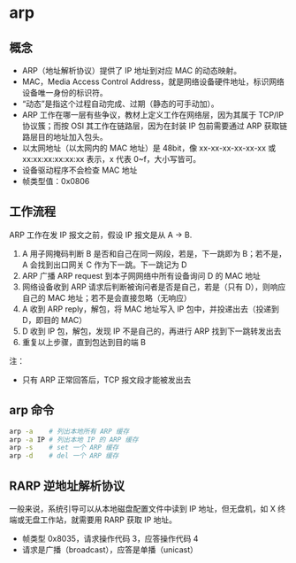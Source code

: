 # arp

## 概念

- ARP（地址解析协议）提供了 IP 地址到对应 MAC 的动态映射。
- MAC，Media Access Control Address，就是网络设备硬件地址，标识网络设备唯一身份的标识符。
- “动态”是指这个过程自动完成、过期（静态的可手动加）。
- ARP 工作在哪一层有些争议，教材上定义工作在网络层，因为其属于 TCP/IP 协议簇；而按 OSI 其工作在链路层，因为在封装 IP 包前需要通过 ARP 获取链路层目的地址加入包头。
- 以太网地址（以太网内的 MAC 地址）是 48bit，像 xx-xx-xx-xx-xx-xx 或 xx:xx:xx:xx:xx:xx 表示，x 代表 0~f，大小写皆可。
- 设备驱动程序不会检查 MAC 地址
- 帧类型值：0x0806

## 工作流程

ARP 工作在发 IP 报文之前，假设 IP 报文是从 A -> B.

1. A 用子网掩码判断 B 是否和自己在同一网段，若是，下一跳即为 B；若不是，A 会找到出口网关 C 作为下一跳。下一跳记为 D
2. ARP 广播 ARP request 到本子网网络中所有设备询问 D 的 MAC 地址
3. 网络设备收到 ARP 请求后判断被询问者是否是自己，若是（只有 D），则响应自己的 MAC 地址；若不是会直接忽略（无响应）
4. A 收到 ARP reply，解包，将 MAC 地址写入 IP 包中，并投递出去（投递到 D，即目的 MAC）
5. D 收到 IP 包，解包，发现 IP 不是自己的，再进行 ARP 找到下一跳转发出去
6. 重复以上步骤，直到包达到目的端 B

注：

- 只有 ARP 正常回答后，TCP 报文段才能被发出去

## arp 命令

```sh
arp -a    # 列出本地所有 ARP 缓存
arp -a IP # 列出本地 IP 的 ARP 缓存
arp -s    # set 一个 ARP 缓存
arp -d    # del 一个 ARP 缓存
```

## RARP 逆地址解析协议

一般来说，系统引导可以从本地磁盘配置文件中读到 IP 地址，但无盘机，如 X 终端或无盘工作站，就需要用 RARP 获取 IP 地址。

- 帧类型 0x8035，请求操作代码 3，应答操作代码 4
- 请求是广播（broadcast），应答是单播（unicast）
